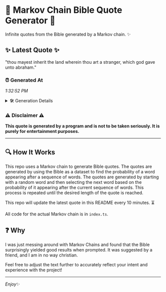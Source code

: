 # 📖 Markov Chain Bible Quote Generator 📖

Infinite quotes from the Bible generated by a Markov chain. ✨

## ✨ Latest Quote ✨
"thou mayest inherit the land wherein thou art a stranger, which god gave unto abraham."

### ⏰ Generated At
*1:32:52 PM*

<details>
    <summary>🛠️ Generation Details</summary>
    <p>
        <strong>🌱 Seed:</strong> thou<br>
        <strong>🔄 Iterations:</strong> 14<br>
        <strong>📜 Context History:</strong><br>[ thou ]: mayest<br>[ thou, mayest ]: inherit<br>[ thou, mayest, inherit ]: the<br>[ thou, mayest, inherit, the ]: land<br>[ thou, mayest, inherit, the, land ]: wherein<br>[ thou, mayest, inherit, the, land, wherein ]: thou<br>[ mayest, inherit, the, land, wherein, thou ]: art<br>[ inherit, the, land, wherein, thou, art ]: a<br>[ the, land, wherein, thou, art, a ]: stranger,<br>[ land, wherein, thou, art, a, stranger, ]: which<br>[ wherein, thou, art, a, stranger,, which ]: god<br>[ thou, art, a, stranger,, which, god ]: gave<br>[ art, a, stranger,, which, god, gave ]: unto<br>[ a, stranger,, which, god, gave, unto ]: abraham.<br>
    </p>
</details>

### ⚠️ Disclaimer ⚠️
**This quote is generated by a program and is not to be taken seriously. It is purely for entertainment purposes.**

---

## 🔍 How It Works

This repo uses a Markov chain to generate Bible quotes. The quotes are generated by using the Bible as a dataset to find the probability of a word appearing after a sequence of words. The quotes are generated by starting with a random word and then selecting the next word based on the probability of it appearing after the current sequence of words. This process is repeated until the desired length of the quote is reached.

This repo will update the latest quote in this README every 10 minutes. ⏳

All code for the actual Markov chain is in `index.ts`.

## ❓ Why

I was just messing around with Markov Chains and found that the Bible surprisingly yielded good results when prompted. 
It was suggested by a friend, and I am in no way christian.

Feel free to adjust the text further to accurately reflect your intent and experience with the project!

---

*Enjoy*✨
